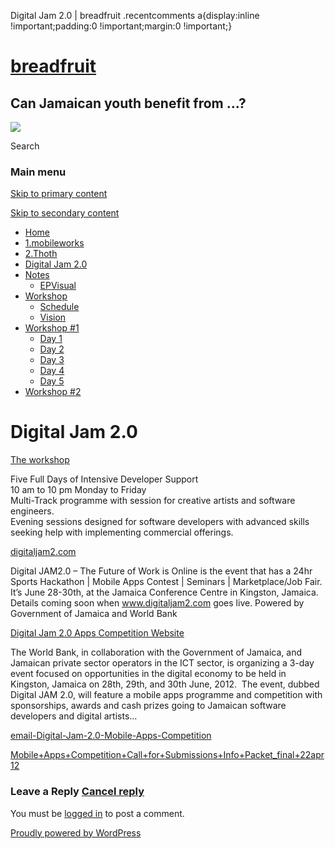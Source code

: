   Digital Jam 2.0 | breadfruit    .recentcomments a{display:inline !important;padding:0 !important;margin:0 !important;}

[breadfruit](http://j4u2.com/breadfruit-static/ "breadfruit")
=============================================================

Can Jamaican youth benefit from …?
----------------------------------

 [![](http://j4u2.com/breadfruit-static/wp-content/uploads/2012/04/vecr-1000x288.jpeg)](http://j4u2.com/breadfruit-static/) 

Search  

### Main menu

[Skip to primary content](#content "Skip to primary content")

[Skip to secondary content](#secondary "Skip to secondary content")

*   [Home](http://j4u2.com/breadfruit-static/)
*   [1.mobileworks](http://j4u2.com/breadfruit-static/mobileworks/)
*   [2.Thoth](http://j4u2.com/breadfruit-static/thoth/)
*   [Digital Jam 2.0](http://j4u2.com/breadfruit-static/digi-jam/)
*   [Notes](http://j4u2.com/breadfruit-static/notes/)
    *   [EPVisual](http://j4u2.com/breadfruit-static/notes/ep-visual/)
*   [Workshop](http://j4u2.com/breadfruit-static/workshop/)
    *   [Schedule](http://j4u2.com/breadfruit-static/workshop/schedule/)
    *   [Vision](http://j4u2.com/breadfruit-static/workshop/vision-page/)
*   [Workshop #1](http://j4u2.com/breadfruit-static/workshop-1/)
    *   [Day 1](http://j4u2.com/breadfruit-static/workshop-1/day-1/)
    *   [Day 2](http://j4u2.com/breadfruit-static/workshop-1/day-2/)
    *   [Day 3](http://j4u2.com/breadfruit-static/workshop-1/day-3/)
    *   [Day 4](http://j4u2.com/breadfruit-static/workshop-1/day-4/)
    *   [Day 5](http://j4u2.com/breadfruit-static/workshop-1/day-5/)
*   [Workshop #2](http://j4u2.com/breadfruit-static/workshop-2/)

Digital Jam 2.0
===============

[The workshop](http://digijam.biz/)

Five Full Days of Intensive Developer Support  
10 am to 10 pm Monday to Friday  
Multi-Track programme with session for creative artists and software engineers.  
Evening sessions designed for software developers with advanced skills seeking help with implementing commercial offerings.

[digitaljam2.com](http://digitaljam2.com/)

Digital JAM2.0 – The Future of Work is Online is the event that has a 24hr Sports Hackathon | Mobile Apps Contest | Seminars | Marketplace/Job Fair. It’s June 28-30th, at the Jamaica Conference Centre in Kingston, Jamaica. Details coming soon when www.digitaljam2.com goes live. Powered by Government of Jamaica and World Bank

[Digital Jam 2.0 Apps Competition Website](http://digijam.biz/profiles/blogs/worldbank-app-competition)

The World Bank, in collaboration with the Government of Jamaica, and Jamaican private sector operators in the ICT sector, is organizing a 3-day event focused on opportunities in the digital economy to be held in Kingston, Jamaica on 28th, 29th, and 30th June, 2012.  The event, dubbed Digital JAM 2.0, will feature a mobile apps programme and competition with sponsorships, awards and cash prizes going to Jamaican software developers and digital artists…

[email-Digital-Jam-2.0-Mobile-Apps-Competition](http://j4u2.com/breadfruit-static/wp-content/uploads/2012/04/email-Digital-Jam-2.0-Mobile-Apps-Competition.pdf)

[Mobile+Apps+Competition+Call+for+Submissions+Info+Packet\_final+22apr12](http://j4u2.com/breadfruit-static/wp-content/uploads/2012/04/Mobile+Apps+Competition+Call+for+Submissions+Info+Packet_final+22apr12.pdf)

### Leave a Reply [Cancel reply](/breadfruit/digi-jam/#respond)

You must be [logged in](http://j4u2.com/breadfruit-static/wp-login.php) to post a comment.

[Proudly powered by WordPress](http://wordpress.org/ "Semantic Personal Publishing Platform")